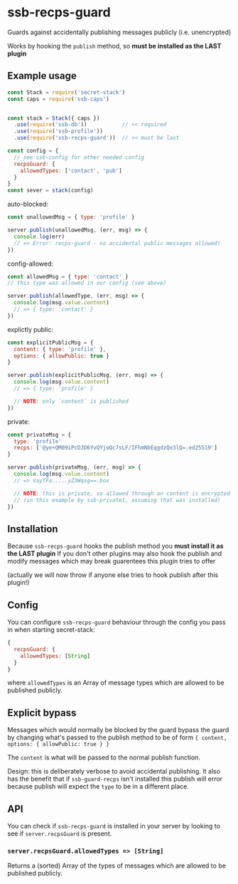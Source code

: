 # ssb-recps-guard

Guards against accidentally publishing messages publicly (i.e. unencrypted)

Works by hooking the `publish` method, so **must be installed as the LAST plugin**


## Example usage

```js
const Stack = require('secret-stack')
const caps = require('ssb-caps')


const stack = Stack({ caps })
  .use(require('ssb-db'))           // << required
  .use(require('ssb-profile'))
  .use(require('ssb-recps-guard'))  // << must be last

const config = {
  // see ssb-config for other needed config
  recpsGuard: {
    allowedTypes: ['contact', 'pub']
  }
}
const sever = stack(config)
```

auto-blocked:
```js
const unallowedMsg = { type: 'profile' }

server.publish(unallowedMsg, (err, msg) => {
  console.log(err)
  // => Error: recps-guard - no accidental public messages allowed!
})
```

config-allowed:
```js
const allowedMsg = { type: 'contact' }
// this type was allowed in our config (see above)

server.publish(allowedType, (err, msg) => {
  console.log(msg.value.content)
  // => { type: 'contact' }
})
```

explictly public:
```js
const explicitPublicMsg = {
  content: { type: 'profile' },
  options: { allowPublic: true }
}

server.publish(explicitPublicMsg, (err, msg) => {
  console.log(msg.value.content)
  // => { type: 'profile' }

  // NOTE: only `content` is published
})
```

private: 
```js
const privateMsg = {
  type: 'profile'
  recps: ['@ye+QM09iPcDJD6YvQYjoQc7sLF/IFhmNbEqgdzQo3lQ=.ed25519']
}

server.publish(privateMsg, (err, msg) => {
  console.log(msg.value.content)
  // => VayTFa.....yZ3Wqsg==.box

  // NOTE: this is private, so allowed through an content is encrypted
  // (in this example by ssb-private1, assuming that was installed)
})
```

## Installation

Because `ssb-recps-guard` hooks the publish method you **must install it as the LAST plugin**
If you don't other plugins may also hook the publish and modify messages
which may break guarentees this plugin tries to offer

(actually we will now throw if anyone else tries to hook publish after this plugin!)

## Config

You can configure `ssb-recps-guard` behaviour through the config you pass in
when starting secret-stack:

```js
{
  recpsGuard: {
    allowedTypes: [String]
  }
}
```

where `allowedTypes` is an Array of message types which are allowed to be published publicly.


## Explicit bypass

Messages which would normally be blocked by the guard  bypass the guard by changing what's passed to the
publish method to be of form `{ content, options: { allowPublic: true } }` 

The `content` is what will be passed to the normal publish function.

Design: this is deliberately verbose to avoid accidental publishing.
It also has the benefit that if `ssb-guard-recps` isn't installed this publish will error because publish
will expect the `type` to be in a different place.

## API

You can check if `ssb-recps-guard` is installed in your server by looking to
see if `server.recpsGuard` is present.

### `server.recpsGuard.allowedTypes => [String]`

Returns a (sorted) Array of the types of messages which are allowed to be
published publicly.
